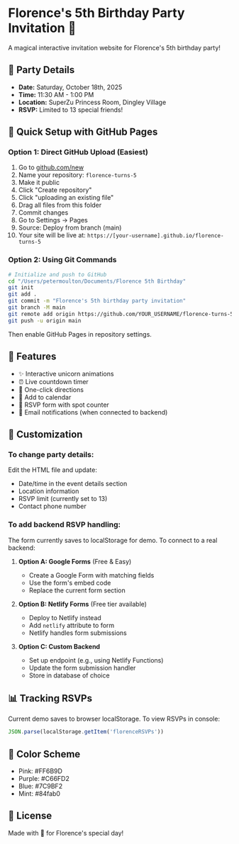 # Florence's 5th Birthday Party Invitation 🦄

A magical interactive invitation website for Florence's 5th birthday party!

## 🎉 Party Details
- **Date:** Saturday, October 18th, 2025
- **Time:** 11:30 AM - 1:00 PM
- **Location:** SuperZu Princess Room, Dingley Village
- **RSVP:** Limited to 13 special friends!

## 🚀 Quick Setup with GitHub Pages

### Option 1: Direct GitHub Upload (Easiest)
1. Go to [github.com/new](https://github.com/new)
2. Name your repository: `florence-turns-5`
3. Make it public
4. Click "Create repository"
5. Click "uploading an existing file"
6. Drag all files from this folder
7. Commit changes
8. Go to Settings → Pages
9. Source: Deploy from branch (main)
10. Your site will be live at: `https://[your-username].github.io/florence-turns-5`

### Option 2: Using Git Commands
```bash
# Initialize and push to GitHub
cd "/Users/petermoulton/Documents/Florence 5th Birthday"
git init
git add .
git commit -m "Florence's 5th birthday party invitation"
git branch -M main
git remote add origin https://github.com/YOUR_USERNAME/florence-turns-5.git
git push -u origin main
```

Then enable GitHub Pages in repository settings.

## 📱 Features
- ✨ Interactive unicorn animations
- ⏰ Live countdown timer
- 📍 One-click directions
- 📅 Add to calendar
- 🎈 RSVP form with spot counter
- 📧 Email notifications (when connected to backend)

## 🔧 Customization

### To change party details:
Edit the HTML file and update:
- Date/time in the event details section
- Location information
- RSVP limit (currently set to 13)
- Contact phone number

### To add backend RSVP handling:
The form currently saves to localStorage for demo. To connect to a real backend:

1. **Option A: Google Forms** (Free & Easy)
   - Create a Google Form with matching fields
   - Use the form's embed code
   - Replace the current form section

2. **Option B: Netlify Forms** (Free tier available)
   - Deploy to Netlify instead
   - Add `netlify` attribute to form
   - Netlify handles form submissions

3. **Option C: Custom Backend**
   - Set up endpoint (e.g., using Netlify Functions)
   - Update the form submission handler
   - Store in database of choice

## 📊 Tracking RSVPs

Current demo saves to browser localStorage. To view RSVPs in console:
```javascript
JSON.parse(localStorage.getItem('florenceRSVPs'))
```

## 🎨 Color Scheme
- Pink: #FF6B9D
- Purple: #C66FD2
- Blue: #7C9BF2
- Mint: #84fab0

## 📝 License
Made with 💖 for Florence's special day!